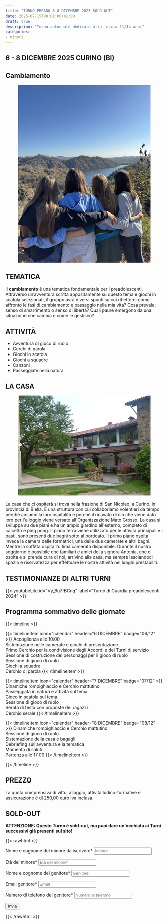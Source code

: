 ```yaml
---
title: "TURNO PREADO 6-8 DICEMBRE 2025 SOLD-OUT"
date: 2025-07-15T00:01:00+01:00
draft: true
description: "Turno autunnale dedicato alla fascia 11/14 anni"
categories:
- minori
---
```



## 6 - 8 DICEMBRE 2025 CURINO (BI)

## Cambiamento
<figure>
      <img class=responsive-image src="condivisione.jpg" alt="Persone giocano al tavolo" />
</figure>

## TEMATICA

Il **cambiamento** è una tematica fondamentale per i preadolescenti.
Attraverso un’avventura scritta appositamente su questo tema e giochi in scatola selezionati, il gruppo avrà diversi spunti su cui riflettere: come affronto le fasi di cambiamento e passaggio nella mia vita? Cosa prevale: senso di smarrimento o senso di libertà? Quali paure emergono da una situazione che cambia e come le gestisco?

## ATTIVITÀ

- Avventura di gioco di ruolo
- Cerchi di parola
- Giochi in scatola
- Giochi a squadre
- Canzoni
- Passeggiate nella natura

## LA CASA

<figure>
      <img class=responsive-image src="casa.jpg" alt="Persone giocano al tavolo" />
</figure>

La casa che ci ospiterà si trova nella frazione di San Nicolao, a Curino, in provincia di Biella. È una struttura con cui collaboriamo volentieri da tempo perché amiamo la loro ospitalità e perché il ricavato di ciò che viene dato loro per l'alloggio viene versato all'Organizzazione Mato Grosso. La casa si sviluppa su due piani e ha un ampio giardino all'esterno, completo di calcetto e ping pong. Il piano terra viene utilizzato per le attività principali e i pasti, sono presenti due bagni sotto al porticato. Il primo piano ospita invece la camera delle formatrici, una delle due camerate e altri bagni. Mentre la soffitta ospita l'ultima camerata disponibile. Durante il nostro soggiorno è possibile che familiari e amici della signora Antonia, che ci ospita e si prende cura di noi, arrivino alla casa, ma sempre lasciandoci spazio e riservatezza per effettuare le nostre attività nei luoghi prestabiliti.


 ## TESTIMONIANZE DI ALTRI TURNI
 
{{< youtubeLite id="Vy_6u7fBCng"  label="Turno di Guardia preadolescenti 2024" >}}

 ## Programma sommativo delle giornate

{{< timeline >}}

{{< timelineItem icon="calendar" header="6 DICEMBRE" badge="06/12" >}}
Accoglienza alle 10:00<br>
Sistemazione nelle camerate e giochi di presentazione<br>
Primo Cerchio per la condivisione degli Accordi e dei Turni di servizio<br>
Sessione di costruzione dei personaggi per il gioco di ruolo<br>
Sessione di gioco di ruolo<br>
Giochi a squadre<br>
Cerchio di parola
{{< /timelineItem >}}

{{< timelineItem icon="calendar" header="7 DICEMBRE" badge="07/12" >}}
Dinamiche rompighiaccio e Cerchio mattutino<br>
Passeggiata in natura e attività sul tema<br>
Gioco in scatola sul tema<br>
Sessione di gioco di ruolo<br>
Serata di festa con proposte dei ragazzi<br>
Cerchio serale
{{< /timelineItem >}}

{{< timelineItem icon="calendar" header="8 DICEMBRE" badge="08/12" >}}
Dinamiche rompighiaccio e Cerchio mattutino<br>
Sessione di gioco di ruolo<br>
Sistemazione della casa e bagagli<br> 
Debriefing sull’avventura e la tematica<br> 
Momento di saluti<br> 
Partenza alle 17:00
{{< /timelineItem >}}


{{< /timeline >}}


## PREZZO
La quota comprensiva di vitto, alloggio, attività ludico-formative e assicurazione è di 250,00 euro iva inclusa.


## SOLD-OUT
**ATTENZIONE: Questo Turno è sold-out, ma puoi dare un'occhiata ai Turni successivi già presenti sul sito!**

{{< rawhtml >}}
<form action="https://docs.google.com/forms/d/e/1FAIpQLScOM_IMy3aIa0YPxQlFQifsCtRxRkCsTgWVY9lLMMUElAtGIA/formResponse" method="post" target="hidden_iframe" onsubmit="submitted=true">
  <label>Nome e cognome del minore da iscrivere*</label>
        <input type="text" placeholder="Minore" class="form-input" name="entry.1765439111" required>

   <label>Età del minore*</label>
        <input type="text" placeholder="Età del minore*" class="form-input" name="entry.1623645537" required>

  <label>Nome e cognome del genitore*</label>
        <input type="text" placeholder="Genitore" class="form-input" name="entry.11285889" required>

  <label>Email genitore*</label>
        <input type="email" placeholder="Email" class="form-input" name="entry.72042641" required>

  <label>Numero di telefono del genitore*</label>
        <input type="text" placeholder="Numero di telefono" class="form-input" name="entry.721369235" required>

   <button type="submit">Invia</button>
</form>
{{< /rawhtml >}}